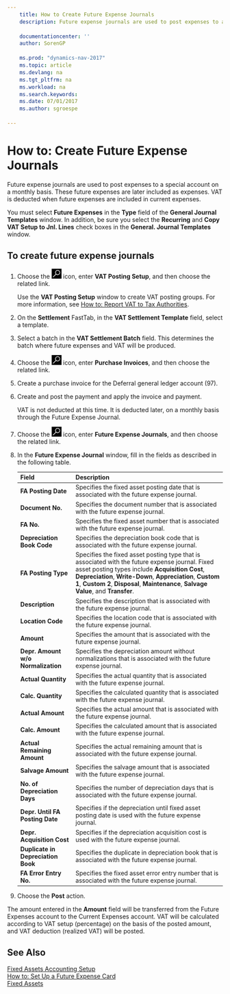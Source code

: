```yaml
---
    title: How to Create Future Expense Journals
    description: Future expense journals are used to post expenses to a special account on a monthly basis. These future expenses are later included as expenses. VAT is deducted when future expenses are included in current expenses.

    documentationcenter: ''
    author: SorenGP

    ms.prod: "dynamics-nav-2017"
    ms.topic: article
    ms.devlang: na
    ms.tgt_pltfrm: na
    ms.workload: na
    ms.search.keywords:
    ms.date: 07/01/2017
    ms.author: sgroespe

---
```

# How to: Create Future Expense Journals
Future expense journals are used to post expenses to a special account on a monthly basis. These future expenses are later included as expenses. VAT is deducted when future expenses are included in current expenses.  

You must select **Future Expenses** in the **Type** field of the **General Journal Templates** window. In addition, be sure you select the **Recurring** and **Copy VAT Setup to Jnl. Lines** check boxes in the **General. Journal Templates** window.  

## To create future expense journals  

1.  Choose the ![Search for Page or Report](../../media/ui-search/search_small.png "Search for Page or Report icon") icon, enter **VAT Posting Setup**, and then choose the related link.

    Use the **VAT Posting Setup** window to create VAT posting groups. For more information, see [How to: Report VAT to Tax Authorities](../../finance-how-report-vat.md).  
2.  On the **Settlement** FastTab, in the **VAT Settlement Template** field, select a template.  
3.  Select a batch in the **VAT Settlement Batch** field. This determines the batch where future expenses and VAT will be produced.  
4.  Choose the ![Search for Page or Report](../../media/ui-search/search_small.png "Search for Page or Report icon") icon, enter **Purchase Invoices**, and then choose the related link.
5. Create a purchase invoice for the Deferral general ledger account (97).  
6.  Create and post the payment and apply the invoice and payment.  

    VAT is not deducted at this time. It is deducted later, on a monthly basis through the Future Expense Journal.  

7.  Choose the ![Search for Page or Report](../../media/ui-search/search_small.png "Search for Page or Report icon") icon, enter **Future Expense Journals**, and then choose the related link.  
8.  In the **Future Expense Journal** window, fill in the fields as described in the following table.  

    |Field|Description|  
    |---------------------------------|---------------------------------------|  
    |**FA Posting Date**|Specifies the fixed asset posting date that is associated with the future expense journal.|  
    |**Document No.**|Specifies the document number that is associated with the future expense journal.|  
    |**FA No.**|Specifies the fixed asset number that is associated with the future expense journal.|  
    |**Depreciation Book Code**|Specifies the depreciation book code that is associated with the future expense journal.|  
    |**FA Posting Type**|Specifies the fixed asset posting type that is associated with the future expense journal. Fixed asset posting types include **Acquisition Cost**, **Depreciation**, **Write-Down**, **Appreciation**, **Custom 1**, **Custom 2**, **Disposal**, **Maintenance**, **Salvage Value**, and **Transfer**.|  
    |**Description**|Specifies the description that is associated with the future expense journal.|  
    |**Location Code**|Specifies the location code that is associated with the future expense journal.|  
    |**Amount**|Specifies the amount that is associated with the future expense journal.|  
    |**Depr. Amount w/o Normalization**|Specifies the depreciation amount without normalizations that is associated with the future expense journal.|  
    |**Actual Quantity**|Specifies the actual quantity that is associated with the future expense journal.|  
    |**Calc. Quantity**|Specifies the calculated quantity that is associated with the future expense journal.|  
    |**Actual Amount**|Specifies the actual amount that is associated with the future expense journal.|  
    |**Calc. Amount**|Specifies the calculated amount that is associated with the future expense journal.|  
    |**Actual Remaining Amount**|Specifies the actual remaining amount that is associated with the future expense journal.|  
    |**Salvage Amount**|Specifies the salvage amount that is associated with the future expense journal.|  
    |**No. of Depreciation Days**|Specifies the number of depreciation days that is associated with the future expense journal.|  
    |**Depr. Until FA Posting Date**|Specifies if the depreciation until fixed asset posting date is used with the future expense journal.|  
    |**Depr. Acquisition Cost**|Specifies if the depreciation acquisition cost is used with the future expense journal.|  
    |**Duplicate in Depreciation Book**|Specifies the duplicate in depreciation book that is associated with the future expense journal.|  
    |**FA Error Entry No.**|Specifies the fixed asset error entry number that is associated with the future expense journal.|  

9.  Choose the **Post** action.

The amount entered in the **Amount** field will be transferred from the Future Expenses account to the Current Expenses account. VAT will be calculated according to VAT setup (percentage) on the basis of the posted amount, and VAT deduction (realized VAT) will be posted.  

## See Also  
  [Fixed Assets Accounting Setup](fixed-assets-accounting-setup.md)   
  [How to: Set Up a Future Expense Card](how-to-set-up-a-future-expense-card.md)  
  [Fixed Assets](../../fa-manage.md)
